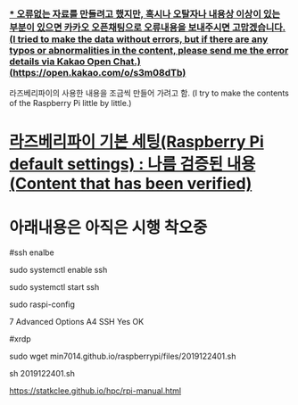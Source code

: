 ### [* 오류없는 자료를 만들려고 했지만, 혹시나 오탈자나 내용상 이상이 있는 부분이 있으면 카카오 오픈채팅으로 오류내용을 보내주시면 고맙겠습니다.(I tried to make the data without errors, but if there are any typos or abnormalities in the content, please send me the error details via Kakao Open Chat.)(https://open.kakao.com/o/s3m08dTb)](https://open.kakao.com/o/s3m08dTb) 



라즈베리파이의 사용한 내용을 조금씩 만들어 가려고 함.
(I try to make the contents of the Raspberry Pi little by little.)

# [라즈베리파이 기본 세팅(Raspberry Pi default settings) : 나름 검증된 내용(Content that has been verified)](./files/2020010202.md) 

# 아래내용은 아직은 시행 착오중


#ssh enalbe

sudo systemctl enable ssh

sudo systemctl start ssh

sudo raspi-config

7 Advanced Options 
A4 SSH
Yes
OK

#xrdp

sudo wget min7014.github.io/raspberrypi/files/2019122401.sh 

sh 2019122401.sh 



https://statkclee.github.io/hpc/rpi-manual.html
